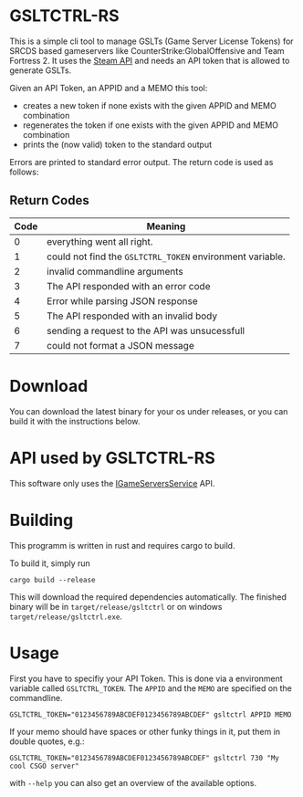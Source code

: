 # GSLTCTRL-RS

This is a simple cli tool to manage GSLTs (Game Server License Tokens) for
SRCDS based gameservers like CounterStrike:GlobalOffensive and Team Fortress 2.
It uses the [Steam API](https://partner.steamgames.com/doc/webapi)
and needs an API token that is allowed to generate GSLTs.

Given an API Token, an APPID and a MEMO this tool:

- creates a new token if none exists with the given APPID and MEMO combination
- regenerates the token if one exists with the given APPID and MEMO combination
- prints the (now valid) token to the standard output

Errors are printed to standard error output.
The return code is used as follows:

## Return Codes

| Code | Meaning |
|------|---------|
|    0 | everything went all right. |
|    1 | could not find the `GSLTCTRL_TOKEN` environment variable. |
|    2 | invalid commandline arguments |
|    3 | The API responded with an error code |
|    4 | Error while parsing JSON response |
|    5 | The API responded with an invalid body |
|    6 | sending a request to the API was unsucessfull |
|    7 | could not format a JSON message |

# Download

You can download the latest binary for your os under releases, or you can build it with the instructions below.

# API used by GSLTCTRL-RS

This software only uses the
[IGameServersService](https://partner.steamgames.com/doc/webapi/IGameServersService)
API.

# Building

This programm is written in rust and requires cargo to build.

To build it, simply run
```
cargo build --release
```
This will download the required dependencies automatically.
The finished binary will be in `target/release/gsltctrl` or on windows `target/release/gsltctrl.exe`.

# Usage

First you have to specifiy your API Token.
This is done via a environment variable called `GSLTCTRL_TOKEN`.
The `APPID` and the `MEMO` are specified on the commandline.

```
GSLTCTRL_TOKEN="0123456789ABCDEF0123456789ABCDEF" gsltctrl APPID MEMO
```

If your memo should have spaces or other funky things in it, put them
in double quotes, e.g.:

```
GSLTCTRL_TOKEN="0123456789ABCDEF0123456789ABCDEF" gsltctrl 730 "My cool CSGO server"
```

with `--help` you can also get an overview of the available options.
